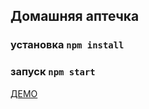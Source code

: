 ## Домашняя аптечка

### установка `npm install`
### запуск `npm start`

[ДЕМО](https://home-first-aid-kit.vercel.app/)

